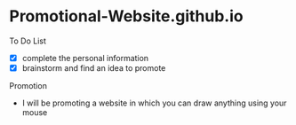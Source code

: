 # Promotional-Website.github.io

To Do List
- [x] complete the personal information
- [x] brainstorm and find an idea to promote

Promotion
 - I will be promoting a website in which you can draw anything using your mouse
